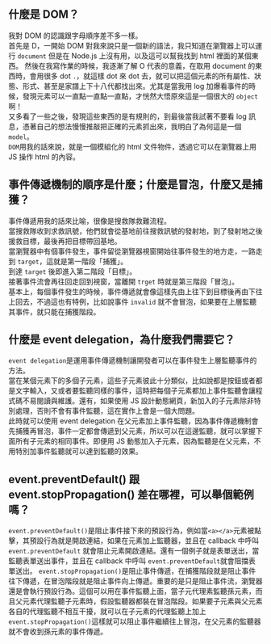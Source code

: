 ## 什麼是 DOM？

我對 DOM 的認識跟字母順序差不多一樣。  
首先是 D，一開始 DOM 對我來說只是一個新的語法，我只知道在瀏覽器上可以運行 `document` 但是在 Node.js 上沒有用，以及這可以幫我找到 html 裡面的某個東西。
然後在我寫作業的時候，我逐漸了解 O 代表的意義，在取用 document 的東西時，會用很多 dot `.`，就這樣 dot 來 dot 去，就可以把這個元素的所有屬性、狀態、形式、甚至是家譜上下十八代都找出來。尤其是當我用 log 加爆看事件的時候，發現元素可以一直點一直點一直點，才恍然大悟原來這是一個很大的 `object` 啊！  
又多看了一些之後，發現這些東西的是有規則的，到最後當我試著不要看 log 訊息，憑著自己的想法慢慢推敲把正確的元素抓出來，我明白了為何這是一個 `model`。  
`DOM`用我的話來說，就是一個模組化的 html 文件物件，透過它可以在瀏覽器上用 JS 操作 html 的內容。

## 事件傳遞機制的順序是什麼；什麼是冒泡，什麼又是捕獲？

事件傳遞用我的話來比喻，很像是搜救隊救難流程。  
當搜救隊收到求救訊號，他們就會從基地前往搜救訊號的發射地，到了發射地之後援救目標，最後再把目標帶回基地。  
當瀏覽器中有個事件發生，事件留從瀏覽器視窗開始往事件發生的地方走，一路走到 `target`，這就是第一階段「捕獲」。  
到達 `target` 後即進入第二階段「目標」。  
接著事件流會再往回走回到視窗，當離開 `trget` 時就是第三階段「冒泡」。  
基本上，每個事件發生的時候，事件傳遞就會像這樣先由上往下到目標後再由下往上回去，不過這也有特例，比如說事件 `invalid` 就不會冒泡，如果要在上層監聽其事件，就只能在捕獲階段。

## 什麼是 event delegation，為什麼我們需要它？

`event delegation`是運用事件傳遞機制讓開發者可以在事件發生上層監聽事件的方法。  
當在某個元素下的多個子元素，這些子元素彼此十分類似，比如說都是按鈕或者都是文字輸入，又或者要監聽同樣的事件，這時把每個子元素都加上事件監聽會讓程式碼不易閱讀與維護。還有，如果使用 JS 設計動態網頁，新加入的子元素除非特別處理，否則不會有事件監聽，這在實作上會是一個大問題。  
此時就可以使用 event delegation 在父元素加上事件監聽，因為事件傳遞機制會先捕獲再冒泡，事件一定都會傳遞到父元素，所以可以在這邊監聽，就可以掌握下面所有子元素的相同事件。即便用 JS 動態加入子元素，因為監聽是在父元素，不用特別加事件監聽就可以達到監聽的效果。  

## event.preventDefault() 跟 event.stopPropagation() 差在哪裡，可以舉個範例嗎？

`event.preventDefault()`是阻止事件接下來的預設行為，例如當`<a></a>`元素被點擊，其預設行為就是開啟連結，如果在元素加上監聽器，並且在 callback 中呼叫 `event.preventDefault` 就會阻止元素開啟連結。還有一個例子就是表單送出，當監聽表單送出事件，並且在 callback 中呼叫 `event.preventDefault`就會阻擋表單送出。
`event.stopPropagation()`是阻止事件傳遞，在捕獲階段就是阻止事件往下傳遞，在冒泡階段就是阻止事件向上傳遞。重要的是只是阻止事件流，瀏覽器還是會執行預設行為。這個可以用在事件監聽上面，當子元代理素監聽孫元素，而且父元素代理監聽子元素時，假設監聽器都裝在冒泡階段。如果要子元素與父元素各自的代理監聽不相互干擾，就可以在子元素的代理監聽上加上 `event.stopPropagation()`這樣就可以阻止事件繼續往上冒泡，在父元素的監聽器就不會收到孫元素的事件傳遞。
